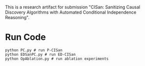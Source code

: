 This is a research artifact for submission "CISan: Sanitizing Causal Discovery
Algorithms with Automated Conditional Independence Reasoning".

# Run Code

```
python PC.py # run P-CISan
python EDSanPC.py # run ED-CISan
python OpAblation.py # run ablation experiments
```